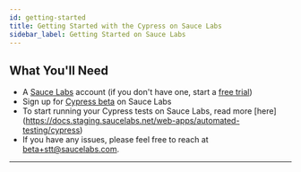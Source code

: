 ```yaml
---
id: getting-started
title: Getting Started with the Cypress on Sauce Labs
sidebar_label: Getting Started on Sauce Labs
---
```


## What You'll Need

* A [Sauce Labs](https://saucelabs.com/) account (if you don't have one, start a [free trial](https://saucelabs.com/sign-up))
* Sign up for [Cypress beta](https://saucelabs.com/platform/automation-tools/cypress) on Sauce Labs
* To start running your Cypress tests on Sauce Labs, read more [here] (https://docs.staging.saucelabs.net/web-apps/automated-testing/cypress)
* If you have any issues, please feel free to reach at beta+stt@saucelabs.com.
___
